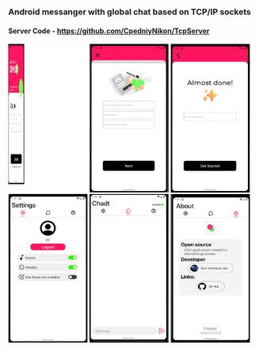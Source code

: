 ### Android messanger with global chat based on TCP/IP sockets
#### Server Code - https://github.com/CpedniyNikon/TcpServer

<p float="left">
    <img src="./Authorization.png" width="160" height="300">
    <img src="./Registration.png" width="160" height="300">
    <img src="./RegistrationNickname.png" width="160"  height="300">
    <img src="./SettingFragment.png" width="160"  height="300">
    <img src="./ChatFragment.png" width="160" height="300">
    <img src="./AboutFragment.png" width="160" height="300">
</p>
